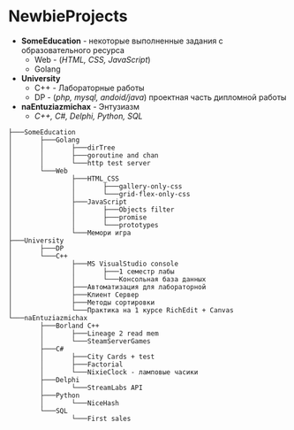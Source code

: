 # NewbieProjects

- **SomeEducation** - некоторые выполненные задания с образовательного ресурса
  - Web - (*HTML, CSS, JavaScript*) 
  - Golang
- **University**
  - С++ - Лабораторные работы
  - DP - (*php, mysql, andoid/java*) проектная часть дипломной работы
- **naEntuziazmichax** - Энтузиазм
  - *С++, C#, Delphi, Python, SQL*

```
├───SomeEducation
│       ├───Golang
│       │       ├───dirTree
│       │       ├───goroutine and chan
│       │       └───http test server
│       └───Web
│               ├───HTML_CSS
│               │       ├───gallery-only-css
│               │       └───grid-flex-only-css
│               ├───JavaScript
│               │       ├───Objects filter
│               │       ├───promise
│               │       └───prototypes
│               └───Мемори игра
├───University
│       ├───DP
│       └───С++
│               ├───MS VisualStudio console
│               │       ├───1 семестр лабы
│               │       └───Консольная база данных
│               ├───Автоматизация для лабораторной
│               ├───Клиент Сервер
│               ├───Методы сортировки
│               └───Практика на 1 курсе RichEdit + Canvas
└───naEntuziazmichax
        ├───Borland С++
        │       ├───Lineage 2 read mem
        │       └───SteamServerGames
        ├───C#
        │       ├───City Cards + test
        │       ├───Factorial
        │       └───NixieClock - ламповые часики
        ├───Delphi
        │       └───StreamLabs API
        ├───Python
        │       └───NiceHash
        └───SQL
                └───First sales
```